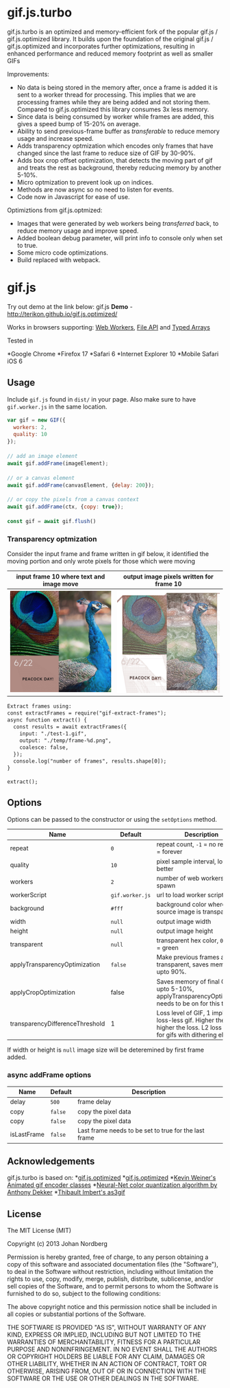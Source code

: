 
# gif.js.turbo

gif.js.turbo is an optimized and memory-efficient fork of the popular gif.js / gif.js.optimized library. It builds upon the foundation of the original gif.js / gif.js.optimized and incorporates further optimizations, resulting in enhanced performance and reduced memory footprint as well as smaller GIFs

Improvements:

- No data is being stored in the memory after, once a frame is added it is sent to a worker thread for processing. This implies that we are processing frames while they are being added and not storing them. Compared to gif.js.optimized this library consumes 3x less memory.
- Since data is being consumed by worker while frames are added, this gives a speed bump of 15-20% on average.
- Ability to send previous-frame buffer as *transferable* to reduce memory usage and increase speed.
- Adds transparency optmization which encodes only frames that have changed since the last frame to reduce size of GIF by 30-90%.
- Adds box crop offset optimization, that detects the moving part of gif and treats the rest as background, thereby reducing memory by another 5-10%.
- Micro optmization to prevent look up on indices.
- Methods are now async so no need to listen for events.
- Code now in Javascript for ease of use.

Optimiztions from gif.js.optmized:

- Images that were generated by web workers being *transferred* back, to reduce memory usage and improve speed.
- Added boolean debug parameter, will print info to console only when set to true.
- Some micro code optimizations.
- Build replaced with webpack.

# gif.js

Try out demo at the link below: gif.js 
**Demo** - http://terikon.github.io/gif.js.optimized/

Works in browsers supporting: [Web Workers](http://www.w3.org/TR/workers/), [File API](http://www.w3.org/TR/FileAPI/) and [Typed Arrays](https://www.khronos.org/registry/typedarray/specs/latest/)

Tested in

*Google Chrome
*Firefox 17
*Safari 6
*Internet Explorer 10
*Mobile Safari iOS 6

## Usage

Include `gif.js` found in `dist/` in your page. Also make sure to have `gif.worker.js` in the same location.

```javascript
var gif = new GIF({
  workers: 2,
  quality: 10
});

// add an image element
await gif.addFrame(imageElement);

// or a canvas element
await gif.addFrame(canvasElement, {delay: 200});

// or copy the pixels from a canvas context
await gif.addFrame(ctx, {copy: true});

const gif = await gif.flush()
```

### Transparency optmization

Consider the input frame and frame written in gif below, it identified the moving portion and only wrote pixels for those which were moving

| input frame 10 where text and image move | output image pixels written for frame 10 |
| -------------|-----------------|
| ![input-image](./sample/frame.jpg) | ![input-image](./sample/frame-10.png)  |

```
Extract frames using:
const extractFrames = require("gif-extract-frames");
async function extract() {
  const results = await extractFrames({
    input: "./test-1.gif",
    output: "./temp/frame-%d.png",
    coalesce: false,
  });
  console.log("number of frames", results.shape[0]);
}

extract();
```

## Options

Options can be passed to the constructor or using the `setOptions` method.

| Name         | Default         | Description                                        |
| -------------|-----------------|----------------------------------------------------|
| repeat       | `0`             | repeat count, `-1` = no repeat, `0` = forever      |
| quality      | `10`            | pixel sample interval, lower is better             |
| workers      | `2`             | number of web workers to spawn                     |
| workerScript | `gif.worker.js` | url to load worker script from                     |
| background   | `#fff`          | background color where source image is transparent |
| width        | `null`          | output image width                                 |
| height       | `null`          | output image height                                |
| transparent  | `null`          | transparent hex color, `0x00FF00` = green          |
| applyTransparencyOptimization  | `false`          | Make previous frames as transparent, saves memory by upto 90%. |
| applyCropOptimization  | false          | Saves memory of final GIF by upto 5-10%,  applyTransparencyOptimization needs to be on for this to work       |
| transparencyDifferenceThreshold  | 1          | Loss level of GIF, 1 implies loss-less gif. Higher the value, higher the loss. L2 loss used for gifs with dithering else L1. |

If width or height is `null` image size will be deteremined by first frame added.

### async addFrame options

| Name         | Default         | Description                                        |
| -------------|-----------------|----------------------------------------------------|
| delay        | `500`           | frame delay                                        |
| copy         | `false`         | copy the pixel data                                |
| copy         | `false`         | copy the pixel data                                |
| isLastFrame  | `false`         | Last frame needs to be set to true for the last frame |

## Acknowledgements

gif.js.turbo is based on:
*[gif.js.optimized](https://github.com/terikon/gif.js.optimized)
*[gif.js.optimized](https://github.com/terikon/gif.js.optimized)
*[Kevin Weiner's Animated gif encoder classes](http://www.fmsware.com/stuff/gif.html)
*[Neural-Net color quantization algorithm by Anthony Dekker](http://members.ozemail.com.au/~dekker/NEUQUANT.HTML)
*[Thibault Imbert's as3gif](https://code.google.com/p/as3gif/)

## License

The MIT License (MIT)

Copyright (c) 2013 Johan Nordberg

Permission is hereby granted, free of charge, to any person obtaining a copy
of this software and associated documentation files (the "Software"), to deal
in the Software without restriction, including without limitation the rights
to use, copy, modify, merge, publish, distribute, sublicense, and/or sell
copies of the Software, and to permit persons to whom the Software is
furnished to do so, subject to the following conditions:

The above copyright notice and this permission notice shall be included in
all copies or substantial portions of the Software.

THE SOFTWARE IS PROVIDED "AS IS", WITHOUT WARRANTY OF ANY KIND, EXPRESS OR
IMPLIED, INCLUDING BUT NOT LIMITED TO THE WARRANTIES OF MERCHANTABILITY,
FITNESS FOR A PARTICULAR PURPOSE AND NONINFRINGEMENT. IN NO EVENT SHALL THE
AUTHORS OR COPYRIGHT HOLDERS BE LIABLE FOR ANY CLAIM, DAMAGES OR OTHER
LIABILITY, WHETHER IN AN ACTION OF CONTRACT, TORT OR OTHERWISE, ARISING FROM,
OUT OF OR IN CONNECTION WITH THE SOFTWARE OR THE USE OR OTHER DEALINGS IN
THE SOFTWARE.
